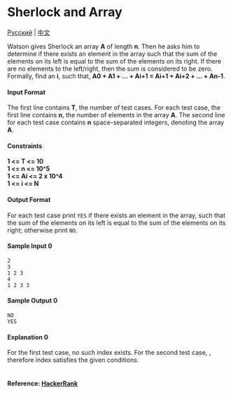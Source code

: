 Sherlock and Array
==================
[Русский](https://www.hackerrank.com/external_redirect?to=https://hr-filepicker.s3.amazonaws.com/101may14/russian/2490-sherlock-and-array.pdf) | [中文](https://www.hackerrank.com/external_redirect?to=https://hr-filepicker.s3.amazonaws.com/101may14/chinese/2490-sherlock-and-array.pdf)

Watson gives Sherlock an array **A** of length **n**. Then he asks him to determine if there exists an element in the array such that the sum of the elements on its left is equal to the sum of the elements on its right. If there are no elements to the left/right, then the sum is considered to be zero. 
Formally, find an **i**, such that, **A0 + A1 + ... + Ai+1 = Ai+1 + Ai+2 + ... + An-1**.

#### Input Format

The first line contains **T**, the number of test cases. For each test case, the first line contains **n**, the number of elements in the array **A**. The second line for each test case contains **n** space-separated integers, denoting the array **A**.

#### Constraints

 **1 <= T <= 10**<br>
 **1 <= n <= 10^5**<br>
 **1 <= Ai <= 2 x 10^4**<br> 
 **1 <= i <= N**
 
#### Output Format

For each test case print ```YES``` if there exists an element in the array, such that the sum of the elements on its left is equal to the sum of the elements on its right; otherwise print ```NO```.

#### Sample Input 0
```
2
3
1 2 3
4
1 2 3 3
```
#### Sample Output 0
```
NO
YES
```
#### Explanation 0

For the first test case, no such index exists. 
For the second test case, , therefore index  satisfies the given conditions.
<br>
<br>
#### Reference: [HackerRank](https://www.hackerrank.com/challenges/sherlock-and-array)
